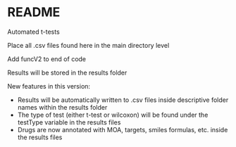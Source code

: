 # README
Automated t-tests

Place all .csv files found here in the main directory level

Add funcV2 to end of code

Results will be stored in the results folder

New features in this version:

* Results will be automatically written to .csv files inside descriptive folder names within the results folder
* The type of test (either t-test or wilcoxon) will be found under the testType variable in the results files
* Drugs are now annotated with MOA, targets, smiles formulas, etc. inside the results files



